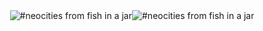 <div align="center">
<img src="https://64.media.tumblr.com/cf711c33262e01e6a401067bf8f1df09/85ffa3ea44a449a2-9b/s400x600/16b8cfc8e5c27a57ec0181686219d25a1ff8068d.gifv" alt="#neocities from fish in a jar"/><img src="https://64.media.tumblr.com/cf711c33262e01e6a401067bf8f1df09/85ffa3ea44a449a2-9b/s400x600/16b8cfc8e5c27a57ec0181686219d25a1ff8068d.gifv" alt="#neocities from fish in a jar"/>
